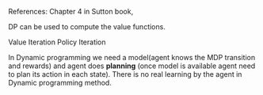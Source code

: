 References: 
Chapter 4 in Sutton book, 

DP can be used to compute the value functions.


Value Iteration
Policy Iteration

In Dynamic programming we need a model(agent knows the MDP transition and rewards) and agent does **planning** (once model is available agent need to plan its action in each state). There is no real learning by the agent in Dynamic programming method.